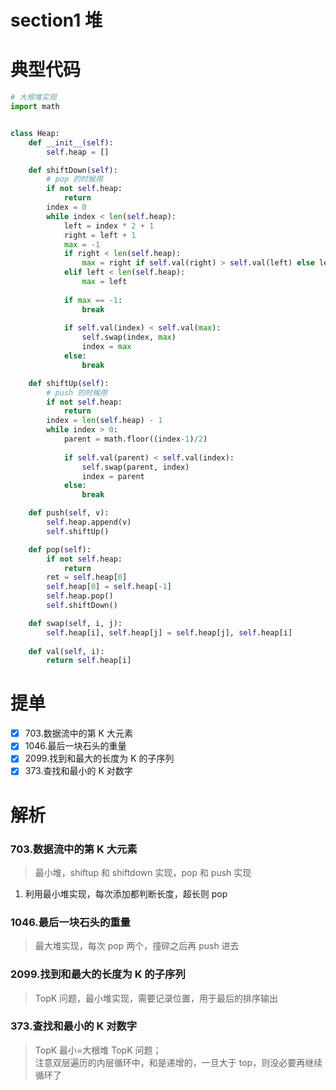 # section1 堆

# 典型代码

```python
# 大根堆实现
import math


class Heap:
    def __init__(self):
        self.heap = []

    def shiftDown(self):
        # pop 的时候用
        if not self.heap:
            return
        index = 0
        while index < len(self.heap):
            left = index * 2 + 1
            right = left + 1
            max = -1
            if right < len(self.heap):
                max = right if self.val(right) > self.val(left) else left
            elif left < len(self.heap):
                max = left
            
            if max == -1:
                break
            
            if self.val(index) < self.val(max):
                self.swap(index, max)
                index = max
            else:
                break

    def shiftUp(self):
        # push 的时候用
        if not self.heap:
            return
        index = len(self.heap) - 1
        while index > 0:
            parent = math.floor((index-1)/2)
            
            if self.val(parent) < self.val(index):
                self.swap(parent, index)
                index = parent
            else:
                break

    def push(self, v):
        self.heap.append(v)
        self.shiftUp()

    def pop(self):
        if not self.heap:
            return
        ret = self.heap[0]
        self.heap[0] = self.heap[-1]
        self.heap.pop()
        self.shiftDown()

    def swap(self, i, j):
        self.heap[i], self.heap[j] = self.heap[j], self.heap[i]
        
    def val(self, i):
        return self.heap[i]

```

# 提单
- [x] 703.数据流中的第 K 大元素
- [x] 1046.最后一块石头的重量
- [x] 2099.找到和最大的长度为 K 的子序列
- [x] 373.查找和最小的 K 对数字

# 解析
### 703.数据流中的第 K 大元素
> 最小堆，shiftup 和 shiftdown 实现，pop 和 push 实现
1. 利用最小堆实现，每次添加都判断长度，超长则 pop

### 1046.最后一块石头的重量
> 最大堆实现，每次 pop 两个，撞碎之后再 push 进去

### 2099.找到和最大的长度为 K 的子序列
> TopK 问题，最小堆实现，需要记录位置，用于最后的排序输出

### 373.查找和最小的 K 对数字
> TopK 最小=大根堆 TopK 问题；  
> 注意双层遍历的内层循环中，和是递增的，一旦大于 top，则没必要再继续循环了
